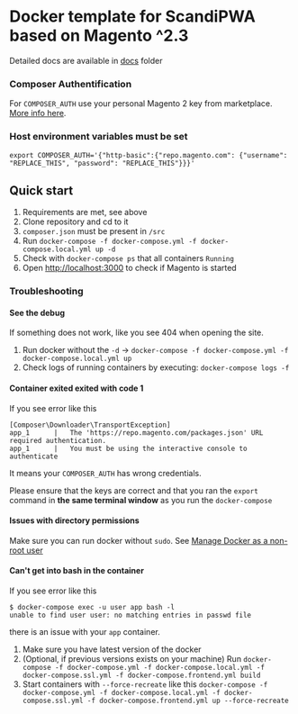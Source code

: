 # Docker template for ScandiPWA based on Magento ^2.3

Detailed docs are available in [docs](docs.scandipwa.com) folder

### Composer Authentification

For `COMPOSER_AUTH` use your personal Magento 2 key from marketplace. [More info here](https://docs.scandipwa.com/#/docker/A-requirements.md).


### Host environment variables must be set

```
export COMPOSER_AUTH='{"http-basic":{"repo.magento.com": {"username": "REPLACE_THIS", "password": "REPLACE_THIS"}}}'
```

## Quick start

1.  Requirements are met, see above
1.  Clone repository and cd to it
2.  `composer.json` must be present in `/src`
4.  Run `docker-compose -f docker-compose.yml -f docker-compose.local.yml up -d`
5.  Check with `docker-compose ps` that all containers `Running`
6.  Open <http://localhost:3000> to check if Magento is started

### Troubleshooting

#### See the debug

If something does not work, like you see 404 when opening the site.

1.  Run docker without the `-d` -> `docker-compose -f docker-compose.yml -f docker-compose.local.yml up`
2.  Check logs of running containers by executing: `docker-compose logs -f`

#### Container exited exited with code 1

If you see error like this
```
[Composer\Downloader\TransportException]                                   
app_1      |   The 'https://repo.magento.com/packages.json' URL required authentication.  
app_1      |   You must be using the interactive console to authenticate
```

It means your `COMPOSER_AUTH` has wrong credentials. 

Please ensure that the keys are correct and that you ran the `export` command in **the same terminal window** as you 
run the `docker-compose`

#### Issues with directory permissions

Make sure you can run docker without `sudo`. See [Manage Docker as a non-root user](https://docs.docker.com/install/linux/linux-postinstall/)

#### Can't get into bash in the container

If you see error like this
```
$ docker-compose exec -u user app bash -l
unable to find user user: no matching entries in passwd file
``` 
there is an issue with your `app` container.

1.  Make sure you have latest version of the docker
2.  (Optional, if previous versions exists on your machine) Run `docker-compose -f docker-compose.yml -f docker-compose.local.yml -f docker-compose.ssl.yml -f docker-compose.frontend.yml build`
3.  Start containers with `--force-recreate` like this `docker-compose -f docker-compose.yml -f docker-compose.local.yml -f docker-compose.ssl.yml -f docker-compose.frontend.yml up --force-recreate`
